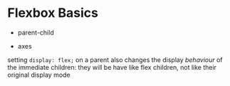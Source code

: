 # Flexbox Basics

- parent-child

- axes

setting `display: flex;` on a parent also changes the display *behaviour* of the immediate children: they will be have like flex children, not like their original display mode